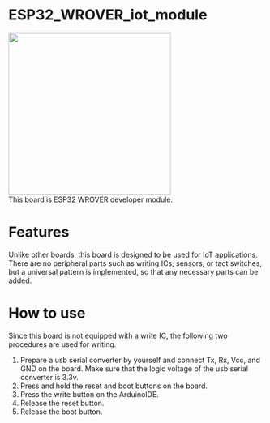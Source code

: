 # ESP32_WROVER_iot_module
<img src="https://github.com/Nanraka/ESP32_WROVER_iot_module/assets/64336110/bead5d89-8143-4f17-aad9-fab2aac88c69" width="320px">
<br>
This board is ESP32 WROVER developer module.<br>

# Features
Unlike other boards, this board is designed to be used for IoT applications.<br>
There are no peripheral parts such as writing ICs, sensors, or tact switches, but a universal pattern is implemented, so that any necessary parts can be added.<br>

# How to use
Since this board is not equipped with a write IC, the following two procedures are used for writing.
1. Prepare a usb serial converter by yourself and connect Tx, Rx, Vcc, and GND on the board. Make sure that the logic voltage of the usb serial converter is 3.3v.
2. Press and hold the reset and boot buttons on the board.
3. Press the write button on the ArduinoIDE.
4. Release the reset button.
5. Release the boot button.
